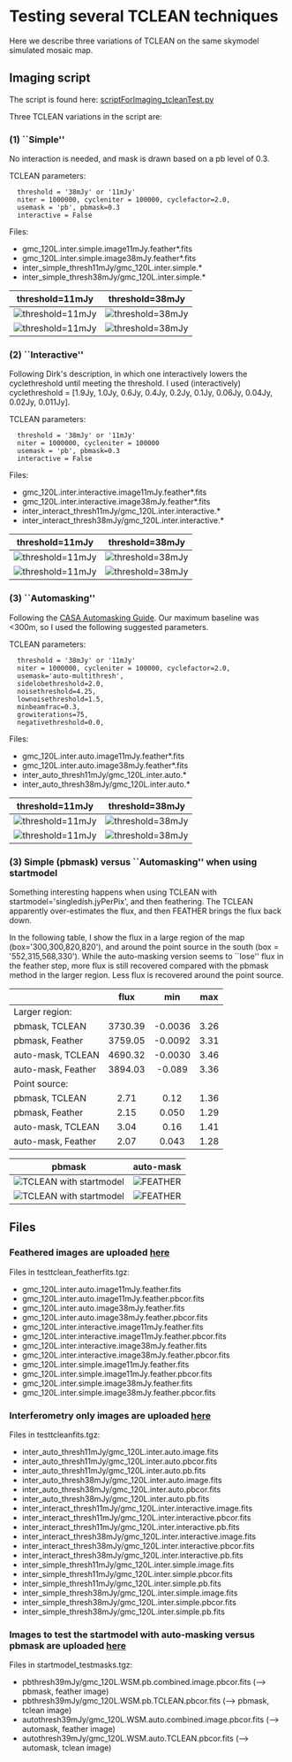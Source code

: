 # Testing several TCLEAN techniques

Here we describe three variations of TCLEAN on the same skymodel
simulated mosaic map.

## Imaging script

The script is found here: [scriptForImaging_tcleanTest.py](https://github.com/teuben/dc2019/blob/master/scripts4paper/scriptForImaging_tcleanTest.py)

Three TCLEAN variations in the script are:

### (1) ``Simple''

No interaction is needed, and mask is drawn based on a pb level of 0.3.

TCLEAN parameters:

      threshold = '38mJy' or '11mJy'
      niter = 1000000, cycleniter = 100000, cyclefactor=2.0,
      usemask = 'pb', pbmask=0.3
      interactive = False

Files: 
- gmc_120L.inter.simple.image11mJy.feather*.fits
- gmc_120L.inter.simple.image38mJy.feather*.fits
- inter_simple_thresh11mJy/gmc_120L.inter.simple.*
- inter_simple_thresh38mJy/gmc_120L.inter.simple.*

threshold=11mJy | threshold=38mJy
:---------------------:|:---------------------:
![threshold=11mJy](https://github.com/adeleplunkett/myimages/blob/master/tclean_feather/gmc_120L.inter.simple.image11mJy.feather.pbcor.fits.cmr.rainforest.png)|![threshold=38mJy](https://github.com/adeleplunkett/myimages/blob/master/tclean_feather/gmc_120L.inter.simple.image38mJy.feather.pbcor.fits.cmr.rainforest.png)
![threshold=11mJy](https://github.com/adeleplunkett/myimages/blob/master/tclean/gmc_120L.inter.simple.thresh11mJy.pbcor.png)|![threshold=38mJy](https://github.com/adeleplunkett/myimages/blob/master/tclean/gmc_120L.inter.simple.thresh38mJy.pbcor.png)

### (2) ``Interactive''

Following Dirk's description, in which one interactively lowers the cyclethreshold until meeting the threshold.
I used (interactively) cyclethreshold = [1.9Jy, 1.0Jy, 0.6Jy, 0.4Jy, 0.2Jy, 0.1Jy,
0.06Jy, 0.04Jy, 0.02Jy, 0.011Jy].

TCLEAN parameters:

      threshold = '38mJy' or '11mJy'
      niter = 1000000, cycleniter = 100000
      usemask = 'pb', pbmask=0.3
      interactive = False      

Files:
- gmc_120L.inter.interactive.image11mJy.feather*.fits
- gmc_120L.inter.interactive.image38mJy.feather*.fits
- inter_interact_thresh11mJy/gmc_120L.inter.interactive.*
- inter_interact_thresh38mJy/gmc_120L.inter.interactive.*

threshold=11mJy | threshold=38mJy
:---------------------:|:---------------------:
![threshold=11mJy](https://github.com/adeleplunkett/myimages/blob/master/tclean_feather/gmc_120L.inter.interactive.image11mJy.feather.pbcor.fits.cmr.rainforest.png)| ![threshold=38mJy](https://github.com/adeleplunkett/myimages/blob/master/tclean_feather/gmc_120L.inter.interactive.image38mJy.feather.pbcor.fits.cmr.rainforest.png)
![threshold=11mJy](https://github.com/adeleplunkett/myimages/blob/master/tclean/gmc_120L.inter.interactive.thresh11mJy.pbcor.png)| ![threshold=38mJy](https://github.com/adeleplunkett/myimages/blob/master/tclean/gmc_120L.inter.interactive.thresh38mJy.pbcor.png)

### (3) ``Automasking'' 

Following the [CASA Automasking Guide](https://casaguides.nrao.edu/index.php/Automasking_Guide).  Our maximum
baseline was <300m, so I used the following suggested parameters.

TCLEAN parameters:

      threshold = '38mJy' or '11mJy'
      niter = 1000000, cycleniter = 100000, cyclefactor=2.0,
      usemask='auto-multithresh',
      sidelobethreshold=2.0,
      noisethreshold=4.25,
      lownoisethreshold=1.5, 
      minbeamfrac=0.3,
      growiterations=75,
      negativethreshold=0.0,

Files:
- gmc_120L.inter.auto.image11mJy.feather*.fits
- gmc_120L.inter.auto.image38mJy.feather*.fits
- inter_auto_thresh11mJy/gmc_120L.inter.auto.*
- inter_auto_thresh38mJy/gmc_120L.inter.auto.*

threshold=11mJy | threshold=38mJy
:---------------------:|:---------------------:
![threshold=11mJy](https://github.com/adeleplunkett/myimages/blob/master/tclean_feather/gmc_120L.inter.auto.image11mJy.feather.pbcor.fits.cmr.rainforest.png)|![threshold=38mJy](https://github.com/adeleplunkett/myimages/blob/master/tclean_feather/gmc_120L.inter.auto.image38mJy.feather.pbcor.fits.cmr.rainforest.png)
![threshold=11mJy](https://github.com/adeleplunkett/myimages/blob/master/tclean/gmc_120L.inter.auto.thresh11mJy.pbcor.png)|![threshold=38mJy](https://github.com/adeleplunkett/myimages/blob/master/tclean/gmc_120L.inter.auto.thresh38mJy.pbcor.png)

### (3) Simple (pbmask) versus ``Automasking'' when using startmodel

Something interesting happens when using TCLEAN with
startmodel='singledish.jyPerPix', and then feathering.  The TCLEAN
apparently over-estimates the flux, and then FEATHER brings the flux
back down.

In the following table, I show the flux in a large region of the map
(box='300,300,820,820'), and around the point source in the south (box
= '552,315,568,330').  While the auto-masking version seems to ``lose'' flux in
the feather step, more flux is still recovered compared with the
pbmask method in the larger region.  Less flux is recovered around the
point source. 

|  | flux | min | max |
:---------------------|:---------------------:|:---------------------:|:--------------------:
Larger region: | | | |
pbmask, TCLEAN | 3730.39 | -0.0036 | 3.26
pbmask, Feather | 3759.05 | -0.0092 | 3.31
auto-mask, TCLEAN | 4690.32|  -0.0030 | 3.46
auto-mask, Feather | 3894.03 | -0.089 | 3.36
Point source: | | | |
pbmask, TCLEAN | 2.71  | 0.12 | 1.36 
pbmask, Feather | 2.15  | 0.050  | 1.29
auto-mask, TCLEAN | 3.04 |0.16 | 1.41
auto-mask, Feather | 2.07| 0.043| 1.28

pbmask  | auto-mask
:---------------------:|:---------------------:
![TCLEAN with startmodel](https://github.com/adeleplunkett/myimages/blob/master/startmodel/gmc_120L.WSM.pb.TCLEAN.pbcor.fits.cmr.rainforest.png)|![FEATHER](https://github.com/adeleplunkett/myimages/blob/master/startmodel/gmc_120L.WSM.pb.combined.image.pbcor.fits.cmr.rainforest.png)
![TCLEAN with startmodel](https://github.com/adeleplunkett/myimages/blob/master/startmodel/gmc_120L.WSM.auto.TCLEAN.pbcor.fits.cmr.rainforest.png)|![FEATHER](https://github.com/adeleplunkett/myimages/blob/master/startmodel/gmc_120L.WSM.auto.combined.image.pbcor.fits.cmr.rainforest.png)


## Files
### Feathered images are uploaded [here](https://drive.google.com/file/d/1ALiCJk_UgTaAyaApiBohUnVvl6K4c2OL/view?usp=sharing)

Files in testtclean_featherfits.tgz:
- gmc_120L.inter.auto.image11mJy.feather.fits
- gmc_120L.inter.auto.image11mJy.feather.pbcor.fits
- gmc_120L.inter.auto.image38mJy.feather.fits
- gmc_120L.inter.auto.image38mJy.feather.pbcor.fits
- gmc_120L.inter.interactive.image11mJy.feather.fits
- gmc_120L.inter.interactive.image11mJy.feather.pbcor.fits
- gmc_120L.inter.interactive.image38mJy.feather.fits
- gmc_120L.inter.interactive.image38mJy.feather.pbcor.fits
- gmc_120L.inter.simple.image11mJy.feather.fits
- gmc_120L.inter.simple.image11mJy.feather.pbcor.fits
- gmc_120L.inter.simple.image38mJy.feather.fits
- gmc_120L.inter.simple.image38mJy.feather.pbcor.fits


### Interferometry only images are uploaded [here](https://drive.google.com/file/d/1hh5yNOr5-UUdzCh4ygwdacohI5VYYx-I/view?usp=sharing)

Files in testtcleanfits.tgz:
- inter_auto_thresh11mJy/gmc_120L.inter.auto.image.fits
- inter_auto_thresh11mJy/gmc_120L.inter.auto.pbcor.fits
- inter_auto_thresh11mJy/gmc_120L.inter.auto.pb.fits
- inter_auto_thresh38mJy/gmc_120L.inter.auto.image.fits
- inter_auto_thresh38mJy/gmc_120L.inter.auto.pbcor.fits
- inter_auto_thresh38mJy/gmc_120L.inter.auto.pb.fits
- inter_interact_thresh11mJy/gmc_120L.inter.interactive.image.fits
- inter_interact_thresh11mJy/gmc_120L.inter.interactive.pbcor.fits
- inter_interact_thresh11mJy/gmc_120L.inter.interactive.pb.fits
- inter_interact_thresh38mJy/gmc_120L.inter.interactive.image.fits
- inter_interact_thresh38mJy/gmc_120L.inter.interactive.pbcor.fits
- inter_interact_thresh38mJy/gmc_120L.inter.interactive.pb.fits
- inter_simple_thresh11mJy/gmc_120L.inter.simple.image.fits
- inter_simple_thresh11mJy/gmc_120L.inter.simple.pbcor.fits
- inter_simple_thresh11mJy/gmc_120L.inter.simple.pb.fits
- inter_simple_thresh38mJy/gmc_120L.inter.simple.image.fits
- inter_simple_thresh38mJy/gmc_120L.inter.simple.pbcor.fits
- inter_simple_thresh38mJy/gmc_120L.inter.simple.pb.fits

### Images to test the startmodel with auto-masking versus pbmask are uploaded [here](https://drive.google.com/file/d/1DhYLYWlQMJQ3hilCFkfrmLdEvBXjCYAL/view?usp=sharing)

Files in startmodel_testmasks.tgz:
- pbthresh39mJy/gmc_120L.WSM.pb.combined.image.pbcor.fits (--> pbmask,
feather image)
- pbthresh39mJy/gmc_120L.WSM.pb.TCLEAN.pbcor.fits (--> pbmask,
tclean image)
- autothresh39mJy/gmc_120L.WSM.auto.combined.image.pbcor.fits (--> automask,
feather image)
- autothresh39mJy/gmc_120L.WSM.auto.TCLEAN.pbcor.fits (--> automask,
tclean image)
